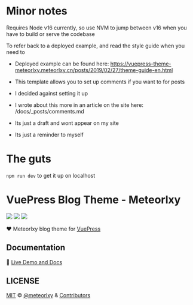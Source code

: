 # Minor notes

Requires Node v16 currently, so use NVM to jump between v16 when you have to build or serve the codebase

To refer back to a deployed example, and read the style guide when you need to

- Deployed example can be found here: https://vuepress-theme-meteorlxy.meteorlxy.cn/posts/2019/02/27/theme-guide-en.html

- This template allows you to set up comments if you want to for posts
- I decided against setting it up
- I wrote about this more in an article on the site here: /docs/_posts/comments.md
- Its just a draft and wont appear on my site
- Its just a reminder to myself

# The guts

`npm run dev` to get it up on localhost

# VuePress Blog Theme - Meteorlxy

[![](https://img.shields.io/circleci/project/github/meteorlxy/vuepress-theme-meteorlxy/master.svg?style=flat)](https://circleci.com/gh/meteorlxy/vuepress-theme-meteorlxy)
[![](https://img.shields.io/npm/v/vuepress-theme-meteorlxy.svg?style=flat)](https://www.npmjs.com/package/vuepress-theme-meteorlxy)
[![](https://img.shields.io/github/license/meteorlxy/vuepress-theme-meteorlxy.svg?style=flat)](https://github.com/meteorlxy/vuepress-theme-meteorlxy/blob/master/LICENSE)

:heart: Meteorlxy blog theme for [VuePress](https://vuepress.vuejs.org)

## Documentation

:book: [Live Demo and Docs](https://vuepress-theme-meteorlxy.meteorlxy.cn)

## LICENSE

[MIT](https://github.com/meteorlxy/vuepress-theme-meteorlxy/blob/master/LICENSE) &copy; [@meteorlxy](https://github.com/meteorlxy) & [Contributors](https://github.com/meteorlxy/vuepress-theme-meteorlxy/graphs/contributors)
